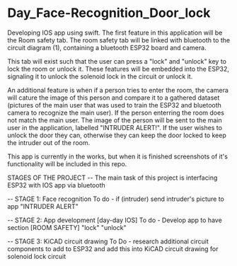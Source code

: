 # Day_Face-Recognition_Door_lock

Developing IOS app using swift. The first feature in this application will be the Room safety tab. 
The room safety tab will be linked with bluetooth to the circuit diagram (1), containing a bluetooth ESP32 board and camera. 

This tab will exist such that the user can press a "lock" and "unlock" key to lock the room or unlock it. These features will be embedded into the ESP32, signaling it to unlock the solenoid lock in the circuit or unlock it.

An additional feature is when if a person tries to enter the room, the camera will cature the image of this person and compare it to a gathered dataset (pictures of the main user that was used to train the ESP32 and bluetooth camera to recognize the main user). If the person enterring the room does not match the main user. The image of the person will be sent to the main user in the application, labelled "INTRUDER ALERT!". If the user wishes to unlock the door they can, otherwise they can keep the door locked to keep the intruder out of the room.

This app is currently in the works, but when it is finished screenshots of it's functionality will be included in this repo.



STAGES OF THE PROJECT 
-- The main task of this project is interfacing ESP32 with IOS app via bluetooth

-- STAGE 1: Face recognition 
To do - if (intruder) send intruder's picture to app "INTRUDER ALERT"

-- STAGE 2: App development [day-day IOS]
To do - Develop app to have section [ROOM SAFETY] "lock" "unlock"

-- STAGE 3: KiCAD circuit drawing 
To Do - research additional circuit components to add to ESP32 and add this into KiCAD circuit drawing for solenoid lock circuit 
